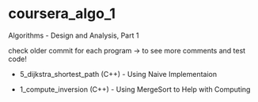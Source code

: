 # coursera_algo_1
Algorithms - Design and Analysis, Part 1

check older commit for each program -> to see more comments and test code!

- 5_dijkstra_shortest_path (C++) - Using Naive Implementaion

- 1_compute_inversion (C++) - Using MergeSort to Help with Computing
